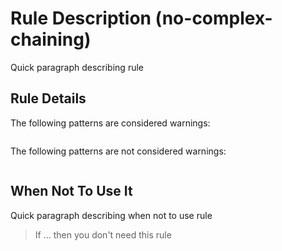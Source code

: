 # Rule Description (no-complex-chaining)

Quick paragraph describing rule

## Rule Details

The following patterns are considered warnings:

```js
```

The following patterns are not considered warnings:

```js
```

## When Not To Use It

Quick paragraph describing when not to use rule
> If ... then you don't need this rule
